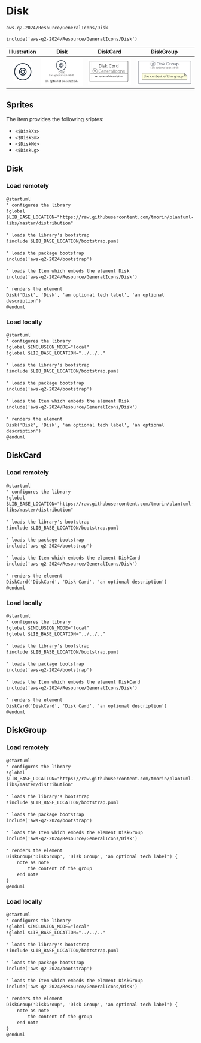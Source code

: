 # Disk


```text
aws-q2-2024/Resource/GeneralIcons/Disk
```

```text
include('aws-q2-2024/Resource/GeneralIcons/Disk')
```



| Illustration | Disk | DiskCard | DiskGroup |
| :---: | :---: | :---: | :---: |
| ![illustration for Illustration](../../../aws-q2-2024/Resource/GeneralIcons/Disk.png) | ![illustration for Disk](../../../aws-q2-2024/Resource/GeneralIcons/Disk.Local.png) | ![illustration for DiskCard](../../../aws-q2-2024/Resource/GeneralIcons/DiskCard.Local.png) | ![illustration for DiskGroup](../../../aws-q2-2024/Resource/GeneralIcons/DiskGroup.Local.png) |



## Sprites
The item provides the following sriptes:

- `<$DiskXs>`
- `<$DiskSm>`
- `<$DiskMd>`
- `<$DiskLg>`





## Disk

### Load remotely
```plantuml
@startuml
' configures the library
!global $LIB_BASE_LOCATION="https://raw.githubusercontent.com/tmorin/plantuml-libs/master/distribution"

' loads the library's bootstrap
!include $LIB_BASE_LOCATION/bootstrap.puml

' loads the package bootstrap
include('aws-q2-2024/bootstrap')

' loads the Item which embeds the element Disk
include('aws-q2-2024/Resource/GeneralIcons/Disk')

' renders the element
Disk('Disk', 'Disk', 'an optional tech label', 'an optional description')
@enduml
```

### Load locally
```plantuml
@startuml
' configures the library
!global $INCLUSION_MODE="local"
!global $LIB_BASE_LOCATION="../../.."

' loads the library's bootstrap
!include $LIB_BASE_LOCATION/bootstrap.puml

' loads the package bootstrap
include('aws-q2-2024/bootstrap')

' loads the Item which embeds the element Disk
include('aws-q2-2024/Resource/GeneralIcons/Disk')

' renders the element
Disk('Disk', 'Disk', 'an optional tech label', 'an optional description')
@enduml
```

## DiskCard

### Load remotely
```plantuml
@startuml
' configures the library
!global $LIB_BASE_LOCATION="https://raw.githubusercontent.com/tmorin/plantuml-libs/master/distribution"

' loads the library's bootstrap
!include $LIB_BASE_LOCATION/bootstrap.puml

' loads the package bootstrap
include('aws-q2-2024/bootstrap')

' loads the Item which embeds the element DiskCard
include('aws-q2-2024/Resource/GeneralIcons/Disk')

' renders the element
DiskCard('DiskCard', 'Disk Card', 'an optional description')
@enduml
```

### Load locally
```plantuml
@startuml
' configures the library
!global $INCLUSION_MODE="local"
!global $LIB_BASE_LOCATION="../../.."

' loads the library's bootstrap
!include $LIB_BASE_LOCATION/bootstrap.puml

' loads the package bootstrap
include('aws-q2-2024/bootstrap')

' loads the Item which embeds the element DiskCard
include('aws-q2-2024/Resource/GeneralIcons/Disk')

' renders the element
DiskCard('DiskCard', 'Disk Card', 'an optional description')
@enduml
```

## DiskGroup

### Load remotely
```plantuml
@startuml
' configures the library
!global $LIB_BASE_LOCATION="https://raw.githubusercontent.com/tmorin/plantuml-libs/master/distribution"

' loads the library's bootstrap
!include $LIB_BASE_LOCATION/bootstrap.puml

' loads the package bootstrap
include('aws-q2-2024/bootstrap')

' loads the Item which embeds the element DiskGroup
include('aws-q2-2024/Resource/GeneralIcons/Disk')

' renders the element
DiskGroup('DiskGroup', 'Disk Group', 'an optional tech label') {
    note as note
        the content of the group
    end note
}
@enduml
```

### Load locally
```plantuml
@startuml
' configures the library
!global $INCLUSION_MODE="local"
!global $LIB_BASE_LOCATION="../../.."

' loads the library's bootstrap
!include $LIB_BASE_LOCATION/bootstrap.puml

' loads the package bootstrap
include('aws-q2-2024/bootstrap')

' loads the Item which embeds the element DiskGroup
include('aws-q2-2024/Resource/GeneralIcons/Disk')

' renders the element
DiskGroup('DiskGroup', 'Disk Group', 'an optional tech label') {
    note as note
        the content of the group
    end note
}
@enduml
```

